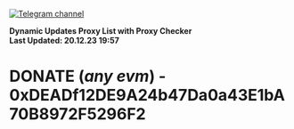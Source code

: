 [![Telegram channel](https://img.shields.io/endpoint?url=https://runkit.io/damiankrawczyk/telegram-badge/branches/master?url=https://t.me/n4z4v0d)](https://t.me/n4z4v0d) 

**Dynamic Updates Proxy List with Proxy Checker**  
**Last Updated: 20.12.23 19:57**

# DONATE (_any evm_) - 0xDEADf12DE9A24b47Da0a43E1bA70B8972F5296F2
